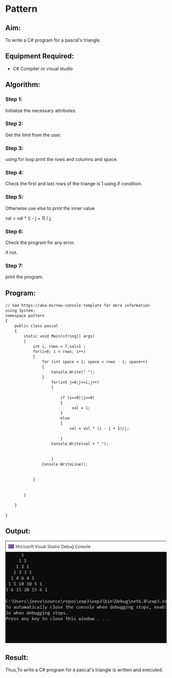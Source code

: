 # Pattern

## Aim:
To write a C# program for a pascal's triangle.
## Equipment Required:
* C# Compiler or visual studio

## Algorithm:
### Step 1:
Initialize the necessary attributes.

### Step 2:
Get the limit from the user.

### Step 3:
using for loop print the rows and columns and space.

### Step 4:
Check the first and last rows of the triange is 1 using if condition.

### Step 5:
Otherwise use else to print the inner value

val = val * (i - j + 1) / j;

### Step 6:
Check the program for any error.

if not.

### Step 7:
print the program.

## Program:
~~~
// See https://aka.ms/new-console-template for more information
using System;
namespace pattern
{
    public class pascal
    {
        static void Main(string[] args)
        {
            int i, rows = 7,val=1 ;
            for(i=0; i < rows; i++)
            {
                for (int space = 1; space < rows - i; space++)
                {
                    Console.Write(" ");
                }
                    for(int j=0;j<=i;j++)
                    {
     
                        if (i==0||j==0)
                        {
                             val = 1;
                        }
                        else
                        {
                            val = val * (i - j + 1)/j;
                           
                        }
                    Console.Write(val + " ");
                    

                    }
                Console.WriteLine();


            }
            

        }
        
    }
    
}

~~~

## Output:
![output](out.png)

## Result:
Thus,To write a C# program for a pascal's triangle is written and executed.
